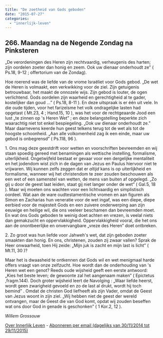 ```yaml
---
title: "De zoetheid van Gods geboden"
date: "2015-07-27"
categories: 
  - "innerlijk-leven"
---
```


## 266\. Maandag na de Negende Zondag na Pinksteren

„De verordeningen des Heren zijn rechtvaardig, verheugenis des harten; zijn oordelen zoeter dan honig en zeem. Ook uw dienaar onderhoudt ze” ( Ps.18, 9-12 ; offertorium van de Zondag).

Hoe roerend was de liefde van de vrome Israëliet voor Gods gebod. „De wet de Heren is volmaakt, een verkwikking voor de ziel. Zijn getuigenis betrouwbaar, het maakt de onnozele wijs. Zijn gebod is louter, de ogen verlichtend. Gods oordelen zijn waarheid en gerechtigheid al te gader, kostelijker dan goud …” ( Ps.18, 8-11 ). En deze uitspraak is er één uit vele. In die oude tijden, voor het farizeïsme het volk ondragelijke lasten had opgetast ( Mt.23, 4 ; Hand.15, 10 ), was het voor de rechtgeaarde Jood een lust „te zinnen op 's Heren Wet” ; en deze belangstelling beperkte zich waarachtig niet tot enkel bespiegeling. „Ook uw dienaar onderhoudt ze.” Maar daarnevens keerde hun geest telkens terug tot de wet als tot de hoogste schoonheid. „Aan alle volkomenheid zag ik een einde, maar uw gebod is onbegrensd” ( Ps.118, 96 ).

1\. Ons mag deze geestdrift voor wetten en voorschriften bevreemden en wij staan spoedig gereed met benamingen als wettische instelling, formalisme, uiterlijkheid. Ongetwijfeld bestaat er gevaar voor een dergelijke mentaliteit en het jodendom wist zich in de dagen van Jezus en Paulus hiervoor niet te vrijwaren. Wij kunnen zelfs zeggen dat er _altijd_ kans is op uiterlijkheid en formalisme, wanneer wij het christendom te zeer zouden beschouwen als een wet of een samenstel van wetten, de mens van buiten af opgelegd. „Zo gij u door de geest laat leiden, staat gij niet langer onder de wet” ( Gal.5, 18 ). Maar wij moeten ons wachten voor een lichtvaardig en simplistisch oordeel. Wat aan de ware oudtestamentische vromen en aan figuren als Simon en Zacharias hun veneratie voor de wet ingaf, was een diepe, diepe eerbied voor de majesteit Gods en een zuivere onderwerping aan zijn eeuwige en heilige wil, die ons veeleer beschamen dan bevreemden moet. En wat óns Gods geboden te weinig doet achten en vrezen, is veelal niets dan gemakzucht en oppervlakkigheid. Oppervlakkigheid vooral, die het ons aan de onontbeerlijke en onvervangbare „vreze des Heren” doet ontbreken.

2\. Zo groot was hun liefde voor Jahweh's wet, dat zijn geboden zoeter smaakten dan honig. En ons, christenen, zouden zij zwaar vallen? Sprak de Heer onwaarheid, toen Hij zeide: „Mijn juk is zacht en mijn last is licht” ( Mt.11, 30 )?

Maar het is dwaasheid te ontkennen dat Gods wil en wet menigmaal harde offers vraagt van onze zelfzucht. Hoe wordt dan de onderhouding van 's Heren wet een genot? Reeds oude wijsheid geeft een eerste antwoord: „Kies het beste leven; de gewoonte zal het aangenaam maken” ( Epictetus ,fragm.144). Doch groter wijsheid leert de Navolging : „Waar liefde heerst, wordt geen zwarigheid gevoeld en zo de last al drukt, wordt hij toch bemind” . Omdat de christen God liefheeft als zijn Vader, omdat de Geest van Jezus woont in zijn ziel. „Wij hebben niet de geest der wereld ontvangen, maar de Geest die van God komt, opdat wij zouden beseffen wat ons door God in genade is geschonken” ( 1 Kor.2, 12 ).

_Willem Grossouw_

[Over Innerlijk Leven](http://www.gelovenleren.net/2014/11/27/een-jaar-lang-innerlijk-leven-op-geloven-leren/) - [Abonneren per email (dagelijks van 30/11/2014 tot 29/11/2015)](http://eepurl.com/9P3DT)

